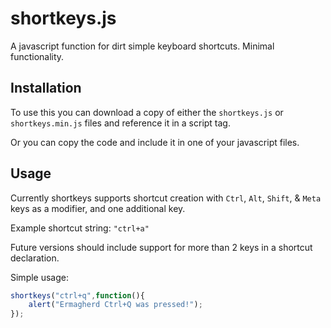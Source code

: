 shortkeys.js
============

A javascript function for dirt simple keyboard shortcuts. Minimal functionality.

Installation
------------

To use this you can download a copy of either the `shortkeys.js` or `shortkeys.min.js` files and reference it
in a script tag. 

Or you can copy the code and include it in one of your javascript files.

Usage
-----

Currently shortkeys supports shortcut creation with `Ctrl`, `Alt`, `Shift`, & `Meta` keys as a modifier, and one additional key.

Example shortcut string: ```"ctrl+a"```

Future versions should include support for more than 2 keys in a shortcut declaration.

Simple usage:

```javascript
shortkeys("ctrl+q",function(){
    alert("Ermagherd Ctrl+Q was pressed!");
});
```
